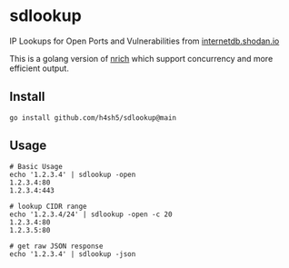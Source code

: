 sdlookup 
==========
IP Lookups for Open Ports and Vulnerabilities from [internetdb.shodan.io](https://internetdb.shodan.io/)

This is a golang version of [nrich](https://gitlab.com/shodan-public/nrich) which support concurrency and more efficient output.

## Install

```shell
go install github.com/h4sh5/sdlookup@main
```

## Usage

```shell
# Basic Usage
echo '1.2.3.4' | sdlookup -open
1.2.3.4:80
1.2.3.4:443

# lookup CIDR range
echo '1.2.3.4/24' | sdlookup -open -c 20
1.2.3.4:80
1.2.3.5:80

# get raw JSON response
echo '1.2.3.4' | sdlookup -json

```

